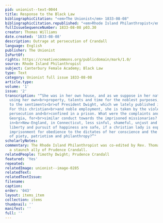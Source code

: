 ```yaml
---
pid: unionist--text-0044
title: Response to the Black Law
bibliographicCitation: "<em>The Unionist</em> 1833-08-08"
bibliographicCitation.republished: "<em>Rhode Island Philanthropist</em> (not researched)"
fullIssueSequenceNumber: 1833-08-08 p03.30
creator: Thomas Williams
date.created: '1833-08-08'
description: Outrage at persecution of Crandall
language: English
publisher: The Unionist
IsPartOf: 
rights: https://creativecommons.org/publicdomain/mark/1.0/
source: Rhode Island Philanthropist
subject: Canterbury Female Academy; Black Law
type: Text
category: Unionist full issue 1833-08-08
article.type: 
volume: '1'
issue: '2'
transcription: "“She was in her own house, and as we suppose in her native State,
  using her own<br>property, talents and time for the noblest purposes, according
  to the sentiments<br>of President Dwight, which we lately published in this paper.
  For this christian<br>and noble employment, she is taken by the violent hand of
  persecution and<br>confined in a prison. What were the complaints and censures against
  Georgia, for<br>similar conduct towards the imprisoned missionaries? Is such conduct
  in<br>New-England, in Connecticut, less sinful, shameful, unjust and cruel? Whose<br>life,
  liberty and pursuit of happiness are safe, if a christian lady is exposed<br>to
  imprisonment for obedience to the dictates of her conscience and the evident<br>requirements
  of piety, patriotism and philanthropy?”"
scholarlyNotes: 
commentary: The Rhode Island Philanthropist was co-edited by Rev. Thomas Williams,
  a staunch ally of Prudence Crandall.
relatedPeople: Timothy Dwight; Prudence Crandall
featured: 'Yes'
repeated: 
relatedImage: unionist--image-0285
relatedText: 
relatedTextIssue: 
filename: 
caption: 
order: '043'
layout: items_item
collection: items
thumbnail: ''
manifest: ''
full: ''
---
```

